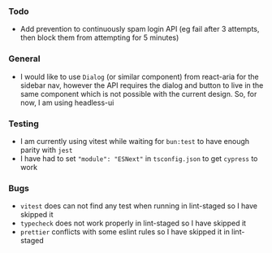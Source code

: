 ### Todo

- Add prevention to continuously spam login API (eg fail after 3 attempts, then block them from attempting for 5 minutes)

### General

- I would like to use `Dialog` (or similar component) from react-aria for the sidebar nav, however the API requires the dialog and button to live in the same component which is not possible with the current design. So, for now, I am using headless-ui

### Testing

- I am currently using vitest while waiting for `bun:test` to have enough parity with `jest`
- I have had to set `"module": "ESNext"` in `tsconfig.json` to get `cypress` to work

### Bugs

- `vitest` does can not find any test when running in lint-staged so I have skipped it
- `typecheck` does not work properly in lint-staged so I have skipped it
- `prettier` conflicts with some eslint rules so I have skipped it in lint-staged
